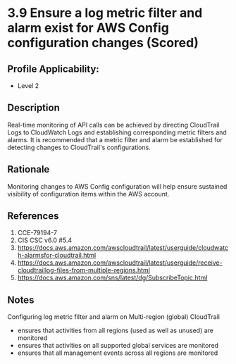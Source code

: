 # 3.9 Ensure a log metric filter and alarm exist for AWS Config configuration changes (Scored)

## Profile Applicability:

- Level 2

## Description

Real-time monitoring of API calls can be achieved by directing CloudTrail Logs to CloudWatch Logs and establishing corresponding metric filters and alarms. It is recommended that a metric filter and alarm be established for detecting changes to CloudTrail's configurations.

## Rationale

Monitoring changes to AWS Config configuration will help ensure sustained visibility of configuration items within the AWS account.

## References

1. CCE-79194-7
2. CIS CSC v6.0 #5.4
3. https://docs.aws.amazon.com/awscloudtrail/latest/userguide/cloudwatch-alarmsfor-cloudtrail.html
4. https://docs.aws.amazon.com/awscloudtrail/latest/userguide/receive-cloudtraillog-files-from-multiple-regions.html
5. https://docs.aws.amazon.com/sns/latest/dg/SubscribeTopic.html

## Notes

Configuring log metric filter and alarm on Multi-region (global) CloudTrail
- ensures that activities from all regions (used as well as unused) are monitored
- ensures that activities on all supported global services are monitored
- ensures that all management events across all regions are monitored